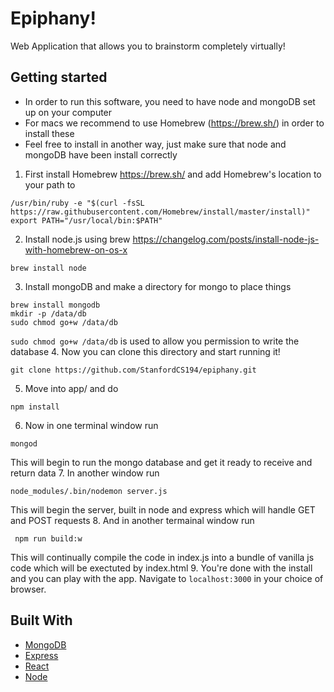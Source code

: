 # Epiphany!
Web Application that allows you to brainstorm completely virtually!


## Getting started
- In order to run this software, you need to have node and mongoDB set up on your computer
- For macs we recommend to use Homebrew (https://brew.sh/) in order to install these
- Feel free to install in another way, just make sure that node and mongoDB have been install correctly
1. First install Homebrew https://brew.sh/ and add Homebrew's location to your path to 
```
/usr/bin/ruby -e "$(curl -fsSL https://raw.githubusercontent.com/Homebrew/install/master/install)"
export PATH="/usr/local/bin:$PATH"

```
2. Install node.js using brew https://changelog.com/posts/install-node-js-with-homebrew-on-os-x
```
brew install node
```
3. Install mongoDB and make a directory for mongo to place things
```
brew install mongodb
mkdir -p /data/db
sudo chmod go+w /data/db
```
`sudo chmod go+w /data/db` is used to allow you permission to write the database
4. Now you can clone this directory and start running it!
```
git clone https://github.com/StanfordCS194/epiphany.git
```
5. Move into app/ and do
```
npm install
```
6. Now in one terminal window run
```
mongod
```
This will begin to run the mongo database and get it ready to receive and return data
7. In another window run 
```
node_modules/.bin/nodemon server.js
```
This will begin the server, built in node and express which will handle GET and POST requests
8. And in another termainal window run
```
 npm run build:w
```
This will continually compile the code in index.js into a bundle of vanilla js code which will be exectuted by index.html
9. You're done with the install and you can play with the app. Navigate to `localhost:3000` in your choice of browser.

## Built With
* [MongoDB](https://www.mongodb.com/)
* [Express](https://expressjs.com/)
* [React](https://reactjs.org/)
* [Node](https://nodejs.org/)

